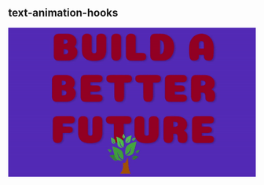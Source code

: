 ## text-animation-hooks
![Build Better](https://raw.githubusercontent.com/ebrugulec/text-animation-hooks/master/build-better.gif)
